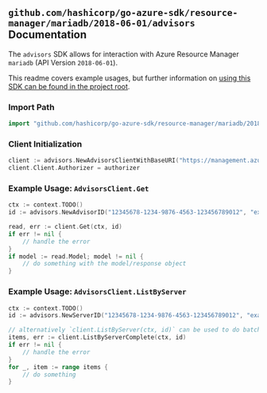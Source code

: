 
## `github.com/hashicorp/go-azure-sdk/resource-manager/mariadb/2018-06-01/advisors` Documentation

The `advisors` SDK allows for interaction with Azure Resource Manager `mariadb` (API Version `2018-06-01`).

This readme covers example usages, but further information on [using this SDK can be found in the project root](https://github.com/hashicorp/go-azure-sdk/tree/main/docs).

### Import Path

```go
import "github.com/hashicorp/go-azure-sdk/resource-manager/mariadb/2018-06-01/advisors"
```


### Client Initialization

```go
client := advisors.NewAdvisorsClientWithBaseURI("https://management.azure.com")
client.Client.Authorizer = authorizer
```


### Example Usage: `AdvisorsClient.Get`

```go
ctx := context.TODO()
id := advisors.NewAdvisorID("12345678-1234-9876-4563-123456789012", "example-resource-group", "serverName", "advisorName")

read, err := client.Get(ctx, id)
if err != nil {
	// handle the error
}
if model := read.Model; model != nil {
	// do something with the model/response object
}
```


### Example Usage: `AdvisorsClient.ListByServer`

```go
ctx := context.TODO()
id := advisors.NewServerID("12345678-1234-9876-4563-123456789012", "example-resource-group", "serverName")

// alternatively `client.ListByServer(ctx, id)` can be used to do batched pagination
items, err := client.ListByServerComplete(ctx, id)
if err != nil {
	// handle the error
}
for _, item := range items {
	// do something
}
```
